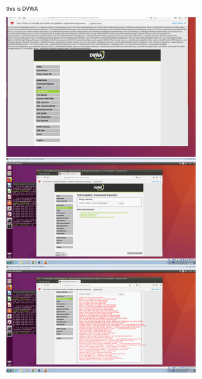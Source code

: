 this is DVWA



![](https://github.com/ase78920019/assignment/blob/master/picture/DVWA.PNG)
![](https://github.com/ase78920019/assignment/blob/master/picture/dvwa1.PNG)
![](https://github.com/ase78920019/assignment/blob/master/picture/dvwa2.PNG)
